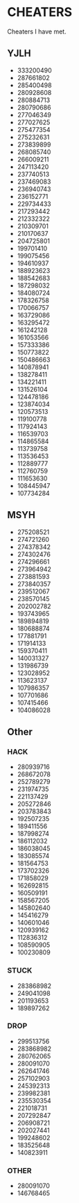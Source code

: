 # CHEATERS

Cheaters I have met.

## YJLH

- 333200490
- 287661802
- 285400498
- 280928608
- 280884713
- 280790686
- 277046349
- 277027625
- 275477354
- 275232631
- 273839899
- 268085740
- 266009211
- 247113420
- 237740513
- 237469083
- 236940743
- 236152771
- 229734433
- 217293442
- 212332322
- 210309701
- 210170637
- 204725801
- 199701410
- 199075456
- 194610937
- 188923623
- 188542683
- 187298032
- 184080724
- 178326758
- 170066757
- 163729086
- 163295472
- 161242128
- 161053566
- 157333386
- 150773822
- 150486663
- 140878941
- 138278411
- 134221411
- 131526104
- 124478186
- 123874034
- 120573513
- 119100778
- 117924143
- 116539703
- 114865584
- 113739758
- 113536453
- 112889777
- 112760759
- 111653630
- 108445947
- 107734284

## MSYH

- 275208521
- 274721260
- 274378342
- 274302476
- 274296661
- 273964942
- 273881593
- 273840357
- 239512067
- 238570145
- 202002782
- 193743965
- 189894819
- 180688874
- 177881791
- 171914133
- 159370411
- 140031327
- 131986739
- 123028952
- 113623137
- 107986357
- 107701686
- 107415466
- 104086028

## Other

### HACK

- 280939716
- 268672078
- 252789279
- 231974735
- 221137429
- 205272846
- 203783843
- 192507235
- 189411556
- 187998274
- 186112032
- 186038045
- 183085574
- 181564753
- 173702326
- 171858029
- 162692815
- 160509191
- 158567205
- 145802640
- 145416279
- 140601046
- 120939162
- 112836312
- 108590905
- 100230809

### STUCK

- 283868982
- 249041098
- 201193653
- 189897262

### DROP

- 299513756
- 283868982
- 280762065
- 280091070
- 262641746
- 257102903
- 245392313
- 239982381
- 235530354
- 221018731
- 207292847
- 206908721
- 202027441
- 199248602
- 183525648
- 140823911

### OTHER

- 280091070
- 146768465
